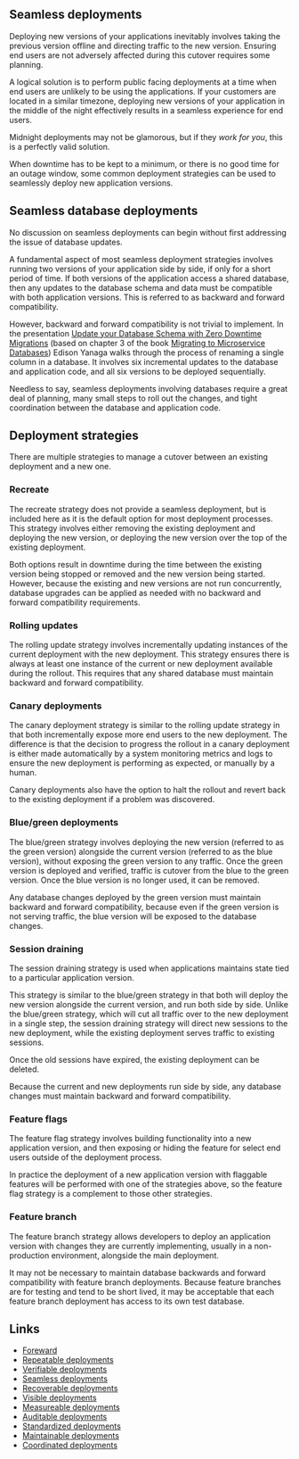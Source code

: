 ## Seamless deployments

Deploying new versions of your applications inevitably involves taking the previous version offline and directing traffic to the new version. Ensuring end users are not adversely affected during this cutover requires some planning.

A logical solution is to perform public facing deployments at a time when end users are unlikely to be using the applications. If your customers are located in a similar timezone, deploying new versions of your application in the middle of the night effectively results in a seamless experience for end users.

Midnight deployments may not be glamorous, but if they *work for you*, this is a perfectly valid solution.

When downtime has to be kept to a minimum, or there is no good time for an outage window, some common deployment strategies can be used to seamlessly deploy new application versions.

## Seamless database deployments

No discussion on seamless deployments can begin without first addressing the issue of database updates.

A fundamental aspect of most seamless deployment strategies involves running two versions of your application side by side, if only for a short period of time. If both versions of the application access a shared database, then any updates to the database schema and data must be compatible with both application versions. This is referred to as backward and forward compatibility.

However, backward and forward compatibility is not trivial to implement. In the presentation [Update your Database Schema with Zero Downtime Migrations](https://www.youtube.com/watch?v=3mj6Ni7sRN4) (based on chapter 3 of the book [Migrating to Microservice Databases](https://developers.redhat.com/books/migrating-microservice-databases-relational-monolith-distributed-data)) Edison Yanaga walks through the process of renaming a single column in a database. It involves six incremental updates to the database and application code, and all six versions to be deployed sequentially.

Needless to say, seamless deployments involving databases require a great deal of planning, many small steps to roll out the changes, and tight coordination between the database and application code.

## Deployment strategies

There are multiple strategies to manage a cutover between an existing deployment and a new one.

### Recreate

The recreate strategy does not provide a seamless deployment, but is included here as it is the default option for most deployment processes. This strategy involves either removing the existing deployment and deploying the new version, or deploying the new version over the top of the existing deployment.

Both options result in downtime during the time between the existing version being stopped or removed and the new version being started. However, because the existing and new versions are not run concurrently, database upgrades can be applied as needed with no backward and forward compatibility requirements.

### Rolling updates

The rolling update strategy involves incrementally updating instances of the current deployment with the new deployment. This strategy ensures there is always at least one instance of the current or new deployment available during the rollout. This requires that any shared database must maintain backward and forward compatibility.

### Canary deployments

The canary deployment strategy is similar to the rolling update strategy in that both incrementally expose more end users to the new deployment. The difference is that the decision to progress the rollout in a canary deployment is either made automatically by a system monitoring metrics and logs to ensure the new deployment is performing as expected, or manually by a human.

Canary deployments also have the option to halt the rollout and revert back to the existing deployment if a problem was discovered.

### Blue/green deployments

The blue/green strategy involves deploying the new version (referred to as the green version) alongside the current version (referred to as the blue version), without exposing the green version to any traffic. Once the green version is deployed and verified, traffic is cutover from the blue to the green version. Once the blue version is no longer used, it can be removed.

Any database changes deployed by the green version must maintain backward and forward compatibility, because even if the green version is not serving traffic, the blue version will be exposed to the database changes.

### Session draining

The session draining strategy is used when applications maintains state tied to a particular application version.

This strategy is similar to the blue/green strategy in that both will deploy the new version alongside the current version, and run both side by side. Unlike the blue/green strategy, which will cut all traffic over to the new deployment in a single step, the session draining strategy will direct new sessions to the new deployment, while the existing deployment serves traffic to existing sessions.

Once the old sessions have expired, the existing deployment can be deleted.

Because the current and new deployments run side by side, any database changes must maintain backward and forward compatibility.

### Feature flags

The feature flag strategy involves building functionality into a new application version, and then exposing or hiding the feature for select end users outside of the deployment process.

In practice the deployment of a new application version with flaggable features will be performed with one of the strategies above, so the feature flag strategy is a complement to those other strategies.

### Feature branch

The feature branch strategy allows developers to deploy an application version with changes they are currently implementing, usually in a non-production environment, alongside the main deployment.

It may not be necessary to maintain database backwards and forward compatibility with feature branch deployments. Because feature branches are for testing and tend to be short lived, it may be acceptable that each feature branch deployment has access to its own test database.

## Links
* [Foreward](../chapter0/index.md)
* [Repeatable deployments](../chapter1/index.md)
* [Verifiable deployments](../chapter2/index.md)
* [Seamless deployments](../chapter3/index.md)
* [Recoverable deployments](../chapter4/index.md)
* [Visible deployments](../chapter5/index.md)
* [Measureable deployments](../chapter6/index.md)
* [Auditable deployments](../chapter7/index.md)
* [Standardized deployments](../chapter8/index.md)
* [Maintainable deployments](../chapter9/index.md)
* [Coordinated deployments](../chapter10/index.md)